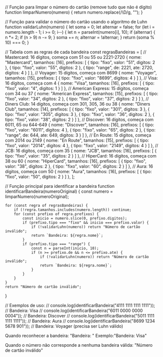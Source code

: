 // Função para limpar o número do cartão (remove tudo que não é dígito)
function limparNumero(numero) {
    return numero.replace(/\D/g, "");
}

// Função para validar o número do cartão usando o algoritmo de Luhn
function validarLuhn(numero) {
    let soma = 0;
    let alternar = false;
    for (let i = numero.length - 1; i >= 0; i--) {
        let n = parseInt(numero[i], 10);
        if (alternar) {
            n *= 2;
            if (n > 9) n -= 9;
        }
        soma += n;
        alternar = !alternar;
    }
    return (soma % 10) === 0;
}

// Tabela com as regras de cada bandeira
const regrasBandeiras = [
    // Mastercard: 16 dígitos, começa com 51 ou 55 ou 2221-2720
    {
        nome: "Mastercard",
        tamanhos: [16],
        prefixos: [
            { tipo: "fixo", valor: "51", digitos: 2 },
            { tipo: "fixo", valor: "55", digitos: 2 },
            { tipo: "range", de: 2221, ate: 2720, digitos: 4 }
        ]
    },
    // Voyager: 15 dígitos, começa com 8699
    {
        nome: "Voyager",
        tamanhos: [15],
        prefixos: [
            { tipo: "fixo", valor: "8699", digitos: 4 }
        ]
    },
    // Visa: 16 dígitos, começa com 4
    {
        nome: "Visa",
        tamanhos: [16],
        prefixos: [
            { tipo: "fixo", valor: "4", digitos: 1 }
        ]
    },
    // American Express: 15 dígitos, começa com 34 ou 37
    {
        nome: "American Express",
        tamanhos: [15],
        prefixos: [
            { tipo: "fixo", valor: "34", digitos: 2 },
            { tipo: "fixo", valor: "37", digitos: 2 }
        ]
    },
    // Diners Club: 14 dígitos, começa com 301, 305, 36 ou 38
    {
        nome: "Diners Club",
        tamanhos: [14],
        prefixos: [
            { tipo: "fixo", valor: "301", digitos: 3 },
            { tipo: "fixo", valor: "305", digitos: 3 },
            { tipo: "fixo", valor: "36", digitos: 2 },
            { tipo: "fixo", valor: "38", digitos: 2 }
        ]
    },
    // Discover: 16 dígitos, começa com 6011, 65 ou 644-649
    {
        nome: "Discover",
        tamanhos: [16],
        prefixos: [
            { tipo: "fixo", valor: "6011", digitos: 4 },
            { tipo: "fixo", valor: "65", digitos: 2 },
            { tipo: "range", de: 644, ate: 649, digitos: 3 }
        ]
    },
    // En Route: 15 dígitos, começa com 2014 ou 2149
    {
        nome: "En Route",
        tamanhos: [15],
        prefixos: [
            { tipo: "fixo", valor: "2014", digitos: 4 },
            { tipo: "fixo", valor: "2149", digitos: 4 }
        ]
    },
    // JCB: 16 dígitos, começa com 35
    {
        nome: "JCB",
        tamanhos: [16],
        prefixos: [
            { tipo: "fixo", valor: "35", digitos: 2 }
        ]
    },
    // HiperCard: 16 dígitos, começa com 38 ou 60
    {
        nome: "HiperCard",
        tamanhos: [16],
        prefixos: [
            { tipo: "fixo", valor: "38", digitos: 2 },
            { tipo: "fixo", valor: "60", digitos: 2 }
        ]
    },
    // Aura: 16 dígitos, começa com 50
    {
        nome: "Aura",
        tamanhos: [16],
        prefixos: [
            { tipo: "fixo", valor: "50", digitos: 2 }
        ]
    },
];

// Função principal para identificar a bandeira
function identificarBandeira(numeroOriginal) {
    const numero = limparNumero(numeroOriginal);

    for (const regra of regrasBandeiras) {
        if (!regra.tamanhos.includes(numero.length)) continue;
        for (const prefixo of regra.prefixos) {
            const inicio = numero.slice(0, prefixo.digitos);
            if (prefixo.tipo === "fixo" && inicio === prefixo.valor) {
                if (!validarLuhn(numero)) return "Número de cartão inválido";
                return `Bandeira: ${regra.nome}`;
            }
            if (prefixo.tipo === "range") {
                const n = parseInt(inicio, 10);
                if (n >= prefixo.de && n <= prefixo.ate) {
                    if (!validarLuhn(numero)) return "Número de cartão inválido";
                    return `Bandeira: ${regra.nome}`;
                }
            }
        }
    }
    return "Número de cartão inválido";
}

// Exemplos de uso:
// console.log(identificarBandeira("4111 1111 1111 1111")); // Bandeira: Visa
// console.log(identificarBandeira("6011 0000 0000 0004")); // Bandeira: Discover
// console.log(identificarBandeira("5011 1111 1111 1111")); // Bandeira: Aura
// console.log(identificarBandeira("8699 1234 5678 901"));  // Bandeira: Voyager (precisa ser Luhn válido)

Quando reconhecer a bandeira:
"Bandeira: <nome da bandeira>"
Exemplo:"Bandeira: Visa"

Quando o número não corresponde a nenhuma bandeira válida:
"Número de cartão inválido"
